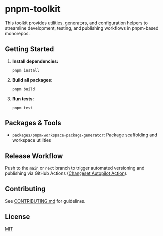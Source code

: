 # pnpm-toolkit

This toolkit provides utilities, generators, and configuration helpers to streamline development, testing, and publishing workflows in pnpm-based monorepos.

## Getting Started

1. **Install dependencies:**
   ```sh
   pnpm install
   ```
2. **Build all packages:**
   ```sh
   pnpm build
   ```
3. **Run tests:**
   ```sh
   pnpm test
   ```

## Packages & Tools

- [`packages/pnpm-workspace-package-generator`](packages/pnpm-workspace-package-generator/README.md): Package scaffolding and workspace utilities

## Release Workflow

Push to the `main` or `next` branch to trigger automated versioning and publishing via GitHub Actions ([Changeset Autopilot Action](https://github.com/pixpilot/changesets-autopilot)).

## Contributing

See [CONTRIBUTING.md](CONTRIBUTING.md) for guidelines.

## License

[MIT](LICENSE)

